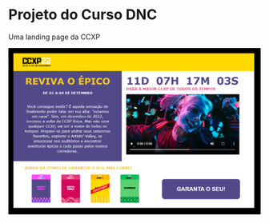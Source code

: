 <h1>Projeto do Curso DNC</h1>

<p>Uma landing page da CCXP</p>
<img src="assets/img/landingPage.PNG">